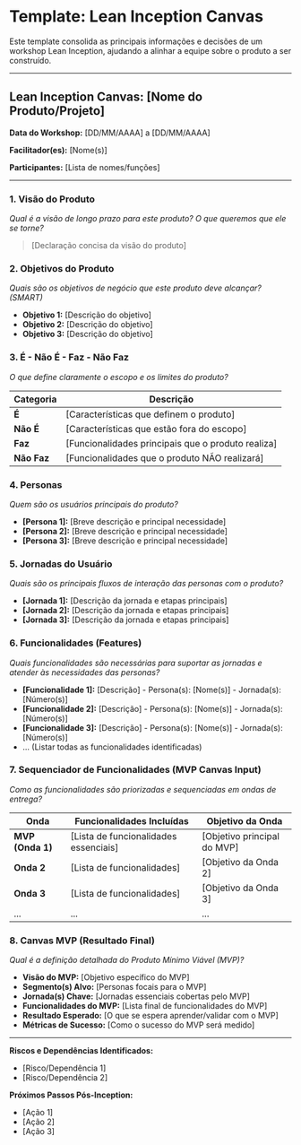 # Template: Lean Inception Canvas

Este template consolida as principais informações e decisões de um workshop Lean Inception, ajudando a alinhar a equipe sobre o produto a ser construído.

---

## Lean Inception Canvas: [Nome do Produto/Projeto]

**Data do Workshop:** [DD/MM/AAAA] a [DD/MM/AAAA]

**Facilitador(es):** [Nome(s)]

**Participantes:** [Lista de nomes/funções]

---

### 1. Visão do Produto
*Qual é a visão de longo prazo para este produto? O que queremos que ele se torne?*

> [Declaração concisa da visão do produto]

### 2. Objetivos do Produto
*Quais são os objetivos de negócio que este produto deve alcançar? (SMART)*

* **Objetivo 1:** [Descrição do objetivo]
* **Objetivo 2:** [Descrição do objetivo]
* **Objetivo 3:** [Descrição do objetivo]

### 3. É - Não É - Faz - Não Faz
*O que define claramente o escopo e os limites do produto?*

| Categoria | Descrição |
|---|---|
| **É** | [Características que definem o produto] |
| **Não É** | [Características que estão fora do escopo] |
| **Faz** | [Funcionalidades principais que o produto realiza] |
| **Não Faz** | [Funcionalidades que o produto NÃO realizará] |

### 4. Personas
*Quem são os usuários principais do produto?*

* **[Persona 1]:** [Breve descrição e principal necessidade]
* **[Persona 2]:** [Breve descrição e principal necessidade]
* **[Persona 3]:** [Breve descrição e principal necessidade]

### 5. Jornadas do Usuário
*Quais são os principais fluxos de interação das personas com o produto?*

* **[Jornada 1]:** [Descrição da jornada e etapas principais]
* **[Jornada 2]:** [Descrição da jornada e etapas principais]
* **[Jornada 3]:** [Descrição da jornada e etapas principais]

### 6. Funcionalidades (Features)
*Quais funcionalidades são necessárias para suportar as jornadas e atender às necessidades das personas?*

* **[Funcionalidade 1]:** [Descrição] - Persona(s): [Nome(s)] - Jornada(s): [Número(s)]
* **[Funcionalidade 2]:** [Descrição] - Persona(s): [Nome(s)] - Jornada(s): [Número(s)]
* **[Funcionalidade 3]:** [Descrição] - Persona(s): [Nome(s)] - Jornada(s): [Número(s)]
* ... (Listar todas as funcionalidades identificadas)

### 7. Sequenciador de Funcionalidades (MVP Canvas Input)
*Como as funcionalidades são priorizadas e sequenciadas em ondas de entrega?*

| Onda | Funcionalidades Incluídas | Objetivo da Onda |
|---|---|---|
| **MVP (Onda 1)** | [Lista de funcionalidades essenciais] | [Objetivo principal do MVP] |
| **Onda 2** | [Lista de funcionalidades] | [Objetivo da Onda 2] |
| **Onda 3** | [Lista de funcionalidades] | [Objetivo da Onda 3] |
| ... | ... | ... |

### 8. Canvas MVP (Resultado Final)
*Qual é a definição detalhada do Produto Mínimo Viável (MVP)?*

* **Visão do MVP:** [Objetivo específico do MVP]
* **Segmento(s) Alvo:** [Personas focais para o MVP]
* **Jornada(s) Chave:** [Jornadas essenciais cobertas pelo MVP]
* **Funcionalidades do MVP:** [Lista final de funcionalidades do MVP]
* **Resultado Esperado:** [O que se espera aprender/validar com o MVP]
* **Métricas de Sucesso:** [Como o sucesso do MVP será medido]

---

**Riscos e Dependências Identificados:**
* [Risco/Dependência 1]
* [Risco/Dependência 2]

**Próximos Passos Pós-Inception:**
* [Ação 1]
* [Ação 2]
* [Ação 3]
